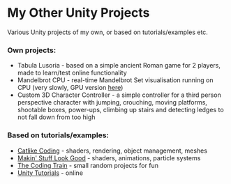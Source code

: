 # My Other Unity Projects
Various Unity projects of my own, or based on tutorials/examples etc.

### Own projects:
- Tabula Lusoria - based on a simple ancient Roman game for 2 players, made to learn/test online functionality
- Mandelbrot CPU - real-time Mandelbrot Set visualisation running on CPU (very slowly, GPU version [here](https://github.com/MatJab94/mandelbrot))
- Custom 3D Character Controller - a simple controller for a third person perspective character with jumping, crouching, moving platforms, shootable boxes, power-ups, climbing up stairs and detecting ledges to not fall down from too high

### Based on tutorials/examples:
- [Catlike Coding](https://catlikecoding.com/unity/tutorials/) - shaders, rendering, object management, meshes
- [Makin' Stuff Look Good](https://www.youtube.com/channel/UCEklP9iLcpExB8vp_fWQseg/) - shaders, animations, particle systems
- [The Coding Train](https://www.youtube.com/channel/UCvjgXvBlbQiydffZU7m1_aw) - small random projects for fun
- [Unity Tutorials](https://unity3d.com/learn/tutorials) - online
